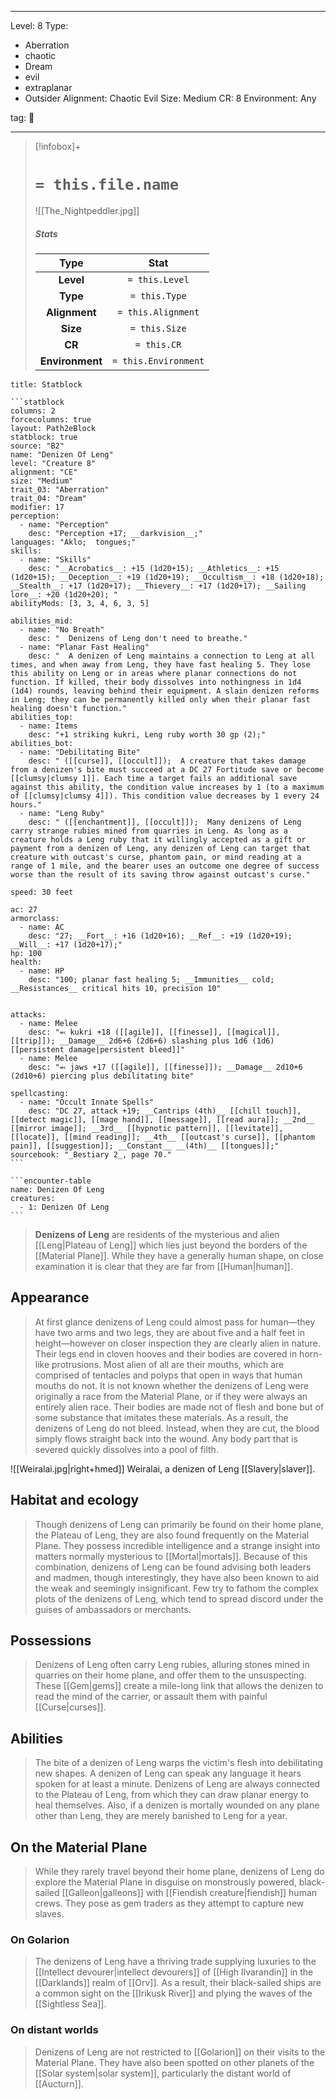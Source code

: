 
---


Level: 8
Type:
- Aberration
- chaotic
- Dream
- evil
- extraplanar
- Outsider
Alignment: Chaotic Evil
Size: Medium
CR: 8
Environment: Any


tag: 👹

---

> [!infobox]+
> #  `= this.file.name`
> ![[The_Nightpeddler.jpg]]
> ##### Stats
> Type | Stat |
> :---:|:---:|
> **Level** | `= this.Level` |
> **Type** | `= this.Type` |
> **Alignment** | `= this.Alignment` |
> **Size** | `= this.Size` |
> **CR** | `= this.CR` |
> **Environment** | `= this.Environment` |




````ad-info
title: Statblock

```statblock
columns: 2
forcecolumns: true
layout: Path2eBlock
statblock: true
source: "B2"
name: "Denizen Of Leng"
level: "Creature 8"
alignment: "CE"
size: "Medium"
trait_03: "Aberration"
trait_04: "Dream"
modifier: 17
perception:
  - name: "Perception"
    desc: "Perception +17; __darkvision__;"
languages: "Aklo;  tongues;"
skills:
  - name: "Skills"
    desc: "__Acrobatics__: +15 (1d20+15); __Athletics__: +15 (1d20+15); __Deception__: +19 (1d20+19); __Occultism__: +18 (1d20+18); __Stealth__: +17 (1d20+17); __Thievery__: +17 (1d20+17); __Sailing lore__: +20 (1d20+20); "
abilityMods: [3, 3, 4, 6, 3, 5]

abilities_mid:
  - name: "No Breath"
    desc: "  Denizens of Leng don't need to breathe."
  - name: "Planar Fast Healing"
    desc: "  A denizen of Leng maintains a connection to Leng at all times, and when away from Leng, they have fast healing 5. They lose this ability on Leng or in areas where planar connections do not function. If killed, their body dissolves into nothingness in 1d4 (1d4) rounds, leaving behind their equipment. A slain denizen reforms in Leng; they can be permanently killed only when their planar fast healing doesn't function."
abilities_top:
  - name: Items
    desc: "+1 striking kukri, Leng ruby worth 30 gp (2);"
abilities_bot:
  - name: "Debilitating Bite"
    desc: " ([[curse]], [[occult]]);  A creature that takes damage from a denizen's bite must succeed at a DC 27 Fortitude save or become [[clumsy|clumsy 1]]. Each time a target fails an additional save against this ability, the condition value increases by 1 (to a maximum of [[clumsy|clumsy 4]]). This condition value decreases by 1 every 24 hours."
  - name: "Leng Ruby"
    desc: " ([[enchantment]], [[occult]]);  Many denizens of Leng carry strange rubies mined from quarries in Leng. As long as a creature holds a Leng ruby that it willingly accepted as a gift or payment from a denizen of Leng, any denizen of Leng can target that creature with outcast's curse, phantom pain, or mind reading at a range of 1 mile, and the bearer uses an outcome one degree of success worse than the result of its saving throw against outcast's curse."

speed: 30 feet

ac: 27
armorclass:
  - name: AC
    desc: "27; __Fort__: +16 (1d20+16); __Ref__: +19 (1d20+19); __Will__: +17 (1d20+17);"
hp: 100
health:
  - name: HP
    desc: "100; planar fast healing 5; __Immunities__ cold; __Resistances__ critical hits 10, precision 10"


attacks:
  - name: Melee
    desc: "⬻ kukri +18 ([[agile]], [[finesse]], [[magical]], [[trip]]); __Damage__ 2d6+6 (2d6+6) slashing plus 1d6 (1d6) [[persistent damage|persistent bleed]]"
  - name: Melee
    desc: "⬻ jaws +17 ([[agile]], [[finesse]]); __Damage__ 2d10+6 (2d10+6) piercing plus debilitating bite"

spellcasting:
  - name: "Occult Innate Spells"
    desc: "DC 27, attack +19; __Cantrips (4th)__ [[chill touch]], [[detect magic]], [[mage hand]], [[message]], [[read aura]]; __2nd__ [[mirror image]]; __3rd__ [[hypnotic pattern]], [[levitate]], [[locate]], [[mind reading]]; __4th__ [[outcast's curse]], [[phantom pain]], [[suggestion]]; __Constant__ __(4th)__ [[tongues]];"
sourcebook: "_Bestiary 2_, page 70."
```

```encounter-table
name: Denizen Of Leng
creatures:
  - 1: Denizen Of Leng
```

````



> **Denizens of Leng** are residents of the mysterious and alien [[Leng|Plateau of Leng]] which lies just beyond the borders of the [[Material Plane]]. While they have a generally human shape, on close examination it is clear that they are far from [[Human|human]].



## Appearance

> At first glance denizens of Leng could almost pass for human—they have two arms and two legs, they are about five and a half feet in height—however on closer inspection they are clearly alien in nature. Their legs end in cloven hooves and their bodies are covered in horn-like protrusions. Most alien of all are their mouths, which are comprised of tentacles and polyps that open in ways that human mouths do not.
> It is not known whether the denizens of Leng were originally a race from the Material Plane, or if they were always an entirely alien race. Their bodies are made not of flesh and bone but of some substance that imitates these materials. As a result, the denizens of Leng do not bleed. Instead, when they are cut, the blood simply flows straight back into the wound. Any body part that is severed quickly dissolves into a pool of filth.

![[Weiralai.jpg|right+hmed]] 
 Weiralai, a denizen of Leng [[Slavery|slaver]].

## Habitat and ecology

> Though denizens of Leng can primarily be found on their home plane, the Plateau of Leng, they are also found frequently on the Material Plane. They possess incredible intelligence and a strange insight into matters normally mysterious to [[Mortal|mortals]]. Because of this combination, denizens of Leng can be found advising both leaders and madmen, though interestingly, they have also been known to aid the weak and seemingly insignificant. Few try to fathom the complex plots of the denizens of Leng, which tend to spread discord under the guises of ambassadors or merchants.


## Possessions

> Denizens of Leng often carry Leng rubies, alluring stones mined in quarries on their home plane, and offer them to the unsuspecting. These [[Gem|gems]] create a mile-long link that allows the denizen to read the mind of the carrier, or assault them with painful [[Curse|curses]].


## Abilities

> The bite of a denizen of Leng warps the victim's flesh into debilitating new shapes.
> A denizen of Leng can speak any language it hears spoken for at least a minute.
> Denizens of Leng are always connected to the Plateau of Leng, from which they can draw planar energy to heal themselves. Also, if a denizen is mortally wounded on any plane other than Leng, they are merely banished to Leng for a year.


## On the Material Plane

> While they rarely travel beyond their home plane, denizens of Leng do explore the Material Plane in disguise on monstrously powered, black-sailed [[Galleon|galleons]] with [[Fiendish creature|fiendish]] human crews. They pose as gem traders as they attempt to capture new slaves.


### On Golarion

> The denizens of Leng have a thriving trade supplying luxuries to the [[Intellect devourer|intellect devourers]] of [[High Ilvarandin]] in the [[Darklands]] realm of [[Orv]]. As a result, their black-sailed ships are a common sight on the [[Irikusk River]] and plying the waves of the [[Sightless Sea]].


### On distant worlds

> Denizens of Leng are not restricted to [[Golarion]] on their visits to the Material Plane. They have also been spotted on other planets of the [[Solar system|solar system]], particularly the distant world of [[Aucturn]].









